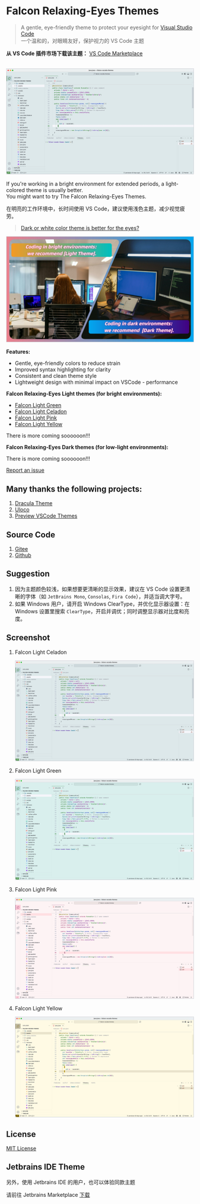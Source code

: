 # Falcon Relaxing-Eyes Themes

> A gentle, eye-friendly theme to protect your eyesight for [Visual Studio Code](https://code.visualstudio.com/) <br/>
> 一个温和的，对眼睛友好，保护视力的 VS Code 主题


<strong>从 VS Code 插件市场下载该主题：</strong>
[VS Code Marketplace](https://marketplace.visualstudio.com/publishers/panxiaoan)

<br/>
<img src="https://raw.githubusercontent.com/panxiaoan/falcon-vscode-themes/main/assets/light-celadon.jpg" alt="Falcon VS Code Themes" style="border: 1px solid #CED0D6;">

If you're working in a bright environment for extended periods, a light-colored theme is usually better.
<br/>
You might want to try The Falcon Relaxing-Eyes Themes.<br/>

在明亮的工作环境中，长时间使用 VS Code，建议使用浅色主题，减少视觉疲劳。<br/>

> <a href="https://ux.stackexchange.com/questions/53264/dark-or-white-color-theme-is-better-for-the-eyes">Dark or white color theme is better for the eyes?</a>
<img src="https://raw.githubusercontent.com/panxiaoan/falcon-vscode-themes/main/assets/about.jpg" alt="Relax Green Light" style="border: 1px solid #CED0D6;">

**Features:**

- Gentle, eye-friendly colors to reduce strain
- Improved syntax highlighting for clarity
- Consistent and clean theme style
- Lightweight design with minimal impact on VSCode - performance

**Falcon Relaxing-Eyes Light themes (for bright environments):**

- [Falcon Light Green](https://vscodethemes.com/e/panxiaoan.themes-falcon-vscode/falcon-light-green)
- [Falcon Light Celadon](https://vscodethemes.com/e/panxiaoan.themes-falcon-vscode/falcon-light-celadon)
- [Falcon Light Pink](https://vscodethemes.com/e/panxiaoan.themes-falcon-vscode/falcon-light-pink)
- [Falcon Light Yellow](https://vscodethemes.com/e/panxiaoan.themes-falcon-vscode/falcon-light-yellow)

There is more coming soooooon!!!

**Falcon Relaxing-Eyes Dark themes (for low-light environments):**

There is more coming soooooon!!!

<a href="https://github.com/panxiaoan/falcon-vscode-themes/issues">Report an issue</a>

## Many thanks the following projects:

1. [Dracula Theme](https://draculatheme.com/visual-studio-code)
2. [Uloco](https://github.com/uloco/syntax-highlighting-samples)
3. [Preview VSCode Themes](https://vscodethemes.com)

## Source Code

1. [Gitee](https://gitee.com/panxiaoan/falcon-vscode-themes)
2. [Github](https://github.com/panxiaoan/falcon-vscode-themes)

## Suggestion

1. 因为主题颜色较浅，如果想要更清晰的显示效果，建议在 VS Code 设置更清晰的字体（如 `JetBrains Mono`, `Consolas`, `Fira Code`），并适当调大字号。
2. 如果 Windows 用户，请开启 Windows ClearType，并优化显示器设置：在 Windows 设置里搜索 `ClearType`，开启并调优；同时调整显示器对比度和亮度。

## Screenshot

1. Falcon Light Celadon

    <img src="https://raw.githubusercontent.com/panxiaoan/falcon-vscode-themes/main/assets/light-celadon.jpg" alt="Falcon Light Celadon" style="border: 1px solid #CED0D6;">

2. Falcon Light Green

    <img src="https://raw.githubusercontent.com/panxiaoan/falcon-vscode-themes/main/assets/light-green.jpg" alt="Falcon Light Green" style="border: 1px solid #CED0D6;">

3. Falcon Light Pink

    <img src="https://raw.githubusercontent.com/panxiaoan/falcon-vscode-themes/main/assets/light-pink.jpg" alt="Falcon Light Pink" style="border: 1px solid #CED0D6;">

4. Falcon Light Yellow

    <img src="https://raw.githubusercontent.com/panxiaoan/falcon-vscode-themes/main/assets/light-yellow.jpg" alt="Falcon Light Yellow" style="border: 1px solid #CED0D6;">

## License

[MIT License](./LICENSE.txt)

## Jetbrains IDE Theme

另外，使用 Jetbrains IDE 的用户，也可以体验同款主题

请前往 Jetbrains Marketplace [下载](https://plugins.jetbrains.com/plugin/26026-falcon-relax-eyes-light-theme)